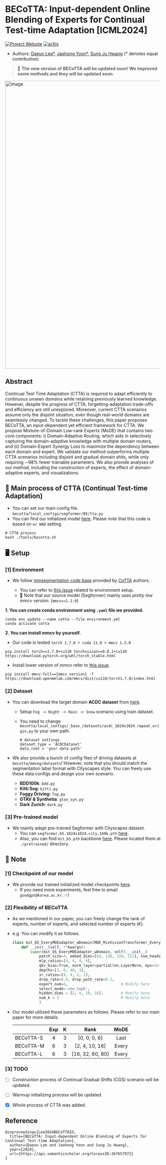 # BECoTTA: Input-dependent Online Blending of Experts for Continual Test-time Adaptation [ICML2024]
[![Project Website](https://img.shields.io/badge/Project-Website-blue)](https://becotta-ctta.github.io/)  [![arXiv](https://img.shields.io/badge/arXiv-2402.08712-b31b1b.svg)](https://arxiv.org/pdf/2402.08712.pdf)   

- Authors: [Daeun Lee*](https://daeunni.github.io/),  [Jaehong Yoon*](https://jaehong31.github.io/),  [Sung Ju Hwang](http://www.sungjuhwang.com/) (* denotes equal contribution)    

> 🚨 **The new version of BECoTTA will be updated soon! We improved some methods and they will be updated soon.** 

<img width="928" alt="image" src="https://github.com/daeunni/BECoTTA/assets/62705839/511417bf-bb8b-46c2-81ec-7ab9c208b92e">  


## Abstract 
Continual Test Time Adaptation (CTTA) is required to adapt efficiently to continuous unseen domains while retaining previously learned knowledge. However, despite the progress of
CTTA, forgetting-adaptation trade-offs and efficiency are still unexplored. Moreover, current CTTA scenarios assume only the disjoint situation, even though real-world domains are seamlessly changed. 
To tackle these challenges, this paper proposes BECoTTA, an input-dependent yet efficient framework for CTTA. We propose Mixture-of-Domain Low-rank Experts (MoDE) that contains two core components: i) Domain-Adaptive Routing, which aids in selectively capturing the domain-adaptive knowledge with multiple domain routers, and (ii) Domain-Expert Synergy Loss to maximize the dependency between each domain and expert. We validate our method outperforms multiple CTTA scenarios including disjoint and gradual domain shits, while only requiring ∼98% fewer trainable parameters. We also provide analyses of our method, including the construction of experts, the effect of domain-adaptive experts, and visualizations. 

## 🚗 Main process of CTTA (Continual Test-time Adaptation) 
- You can set our main config file. `becotta/local_configs/segformer/B5/tta.py`
- You can find our initialized model [here](https://drive.google.com/drive/folders/1e1ZIyYVlZL4OS67K1vD6TmFvyFlCsBxA?usp=sharing). Please note that this code is based on `w/ WAD` setting. 
```
# CTTA process 
bash ./tools/becotta.sh
```


## 🖥️ Setup 
### [1] Environment
- We follow [mmsegmentation code base](https://drive.qin.ee/api/raw/?path=/cv/cvpr2022/acdc-seg.tar.gz) provided by [CoTTA](https://github.com/qinenergy/cotta) authors.

  - You can refer to [this issue](https://github.com/qinenergy/cotta/issues/13) related to environment setup. 
  - 📣 Note that our source model (Segformer) mainly uses *pretty low mmcv version*. (`mmcv==1.2.0`)
  
**1. You can create conda environment using `.yaml` file we provided.** 
```shell
conda env update --name cotta --file environment.yml
conda activate cotta
```

**2. You can install mmcv by yourself.**
- Our code is tested `torch 1.7.0 + cuda 11.0 + mmcv 1.2.0`
```shell
pip install torch==1.7.0+cu110 torchvision==0.8.1+cu110 https://download.pytorch.org/whl/torch_stable.html
```
- Install lower version of mmcv refer to [this issue](https://github.com/open-mmlab/mmcv/issues/1386#issuecomment-933577744).
```shell
pip install mmcv-full=={mmcv_version} -f https://download.openmmlab.com/mmcv/dist/cu110/torch1.7.0/index.html
```


### [2] Dataset
- You can download the target domain **ACDC dataset** from [here](https://acdc.vision.ee.ethz.ch/download).
  - Setup `Fog -> Night -> Rain -> Snow` scenario using train dataset.
  - You need to change `becotta/local_configs/_base_/datasets/acdc_1024x1024_repeat_origin.py` to your own path.
    
    ```shell
    # dataset settings
    dataset_type = 'ACDCDataset'
    data_root = 'your data path'   
    ``` 
- We also provide a bunch of config files of driving datasets at `becotta/mmseg/datasets`! However, note that you should match the segmentation label format with Cityscapes style. You can freely use these data configs and design your own scenario.
  
  - **BDD100k**: `bdd.py`
  - **Kitti Seg**: `kitti.py`
  - **Foggy Driving:** `fog.py`
  - **GTAV & Synthetia**: `gtav_syn.py`
  - **Dark Zurich**: `dark.py`


### [3] Pre-trained model 
- We mainly adopt pre-trained Segformer with Cityscapes dataset.
  - You can `segformer.b5.1024x1024.city.160k.pth` [here](https://drive.google.com/drive/folders/1e1ZIyYVlZL4OS67K1vD6TmFvyFlCsBxA?usp=sharing). 
  - Also, you can find `mit_b5.pth` backbone [here](https://drive.google.com/drive/folders/1e1ZIyYVlZL4OS67K1vD6TmFvyFlCsBxA?usp=sharing). Please located them at `./pretrained/` directory. 
  

## 📁 Note 
### [1] Checkpoint of our model 
- We provide our trained initialized model checkpoints [here](https://drive.google.com/drive/folders/1e1ZIyYVlZL4OS67K1vD6TmFvyFlCsBxA?usp=sharing). 
  - If you need more experiments, feel free to email `goodgpt@korea.ac.kr`. :-) 

### [2] Flexibility of BECoTTA 
- As we mentioned in our paper, you can freely change the rank of experts, number of experts, and selected number of experts ($K$).
- e.g. You can modify it as follows.

  ```python
  class mit_b5_EveryMOEadapter_wDomain(MOE_MixVisionTransformer_EveryAdapter_wDomain):
      def __init__(self, **kwargs):
          super(mit_b5_EveryMOEadapter_wDomain, self).__init__(
              patch_size=4, embed_dims=[64, 128, 320, 512], num_heads=[1, 2, 5, 8], 
              mlp_ratios=[4, 4, 4, 4],
              qkv_bias=True, norm_layer=partial(nn.LayerNorm, eps=1e-6), 
              depths=[3, 6, 40, 3], 
              sr_ratios=[8, 4, 2, 1],
              drop_rate=0.0, drop_path_rate=0.1, 
              expert_num=6,                        # Modify here 
              select_mode='new_topk', 
              hidden_dims = [2, 4, 10, 16],        # Modify here 
              num_k = 3                            # Modify here 
              )   
  ```
- Our model utilized these parameters as follows. Please refer to our main paper for more details. 
  
  |           | Exp | K |       Rank       |  MoDE |
  |-----------|:---:|:-:|:----------------:|:-----:|
  | BECoTTA-S |  4  | 3 |   [0, 0, 0, 6]   |  Last |
  | BECoTTA-M |  6  | 3 |  [2, 4, 10, 16]  | Every |
  | BECoTTA-L |  6  | 3 | [16, 32, 60, 80] | Every |


### [3] TODO 
- [ ] Construction process of Continual Gradual Shifts (CGS) scenario will be updated. 
- [ ] Warmup initializing process will be updated. 
- [x] Whole process of CTTA was added.


## Reference 
```
@inproceedings{Lee2024BECoTTAIO,
  title={BECoTTA: Input-dependent Online Blending of Experts for Continual Test-time Adaptation},
  author={Daeun Lee and Jaehong Yoon and Sung Ju Hwang},
  year={2024},
  url={https://api.semanticscholar.org/CorpusID:267657972}
}
```
